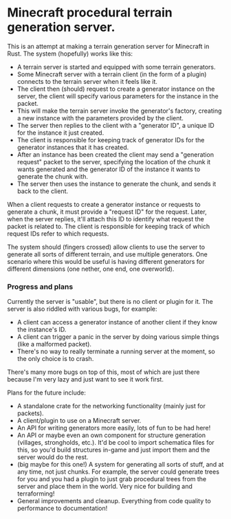 # Minecraft procedural terrain generation server.
This is an attempt at making a terrain generation server for Minecraft in Rust.
The system (hopefully) works like this:
- A terrain server is started and equipped with some terrain generators.
- Some Minecraft server with a terrain client (in the form of a plugin) connects to the terrain server when it feels like it.
- The client then (should) request to create a generator instance on the server, the client will specify various parameters for the instance in the packet.
- This will make the terrain server invoke the generator's factory, creating a new instance with the parameters provided by the client.
- The server then replies to the client with a "generator ID", a unique ID for the instance it just created.
- The client is responsible for keeping track of generator IDs for the generator instances that it has created.
- After an instance has been created the client may send a "generation request" packet to the server, specifying the location of the chunk it wants generated
and the generator ID of the instance it wants to generate the chunk with.
- The server then uses the instance to generate the chunk, and sends it back to the client.

When a client requests to create a generator instance or requests to generate a chunk, it must provide a "request ID" for the request.
Later, when the server replies, it'll attach this ID to identify what request the packet is related to.
The client is responsible for keeping track of which request IDs refer to which requests.

The system should (fingers crossed) allow clients to use the server to generate all sorts of different terrain, and use multiple generators.
One scenario where this would be useful is having different generators for different dimensions (one nether, one end, one overworld).

### Progress and plans
Currently the server is "usable", but there is no client or plugin for it. 
The server is also riddled with various bugs, for example:
- A client can access a generator instance of another client if they know the instance's ID.
- A client can trigger a panic in the server by doing various simple things (like a malformed packet).
- There's no way to really terminate a running server at the moment, so the only choice is to crash.

There's many more bugs on top of this, most of which are just there because I'm very lazy and just want to see it work first.

Plans for the future include:
- A standalone crate for the networking functionality (mainly just for packets).
- A client/plugin to use on a Minecraft server.
- An API for writing generators more easily, lots of fun to be had here!
- An API or maybe even an own component for structure generation (villages, strongholds, etc.). It'd be cool to import
schematica files for this, so you'd build structures in-game and just import them and the server would do the rest.
- (big maybe for this one!) A system for generating all sorts of stuff, and at any time, not just chunks. For example,
the server could generate trees for you and you had a plugin to just grab procedural trees from the server and place them in the world.
Very nice for building and terraforming!
- General improvements and cleanup. Everything from code quality to performance to documentation!

